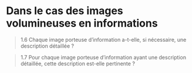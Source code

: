 <!-- .slide: -->

# Dans le cas des images volumineuses en informations

> 1.6 Chaque image porteuse d’information a-t-elle, si nécessaire, une description détaillée ?

> 1.7 Pour chaque image porteuse d’information ayant une description détaillée, cette description est-elle pertinente ?
